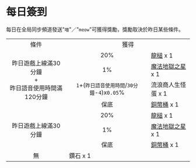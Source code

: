 # 每日簽到
每日在全局同步頻道發送"`喵`"／"`meow`"可獲得獎勵，獎勵取決於昨日某些條件。

<table>
    <tr><td align="center">條件</td><td align="center" colspan="2">獲得</td></tr>
    <tr>
        <td align="center" rowspan="4">昨日遊戲上線滿30分鐘<br/>+<br/>昨日語音使用時間滿120分鐘</td>
        <td align="center">20%</td>
        <td><a href="../item/dragon_hammer.md">龍槌</a> x 1</td>
    </tr>
    <tr>
        <td align="center">1%</td>
        <td><a href="../item/magic_nether_star.md">魔法地獄之星</a> x 1</td>
    </tr>
    <tr>
        <td align="center"><code>1</code>+(<code>昨日語音使用時間</code>/<code>30分鐘</code>-<code>4</code>)x<code>0.05</code>%</td>
        <td>流浪商人生怪蛋 x 1</td>
    </tr>
    <tr>
        <td align="center">保底</td>
        <td colspan="2"><a href="../item/coin.md">銅幣桶</a> x 1</td>
    </tr>
    <tr>
        <td align="center" rowspan="3">昨日遊戲上線滿30分鐘</td>
        <td align="center">20%</td>
        <td><a href="../item/dragon_hammer.md">龍槌</a> x 1</td>
    </tr>
    <tr>
        <td align="center">1%</td>
        <td><a href="../item/magic_nether_star.md">魔法地獄之星</a> x 1</td>
    </tr>
    <tr>
        <td align="center">保底</td>
        <td colspan="2"><a href="../item/coin.md">銅幣桶</a> x 1</td>
    </tr>
    <tr>
        <td align="center">無</td>
        <td colspan="2">鑽石 x 1</td>
    </tr>
</table>

